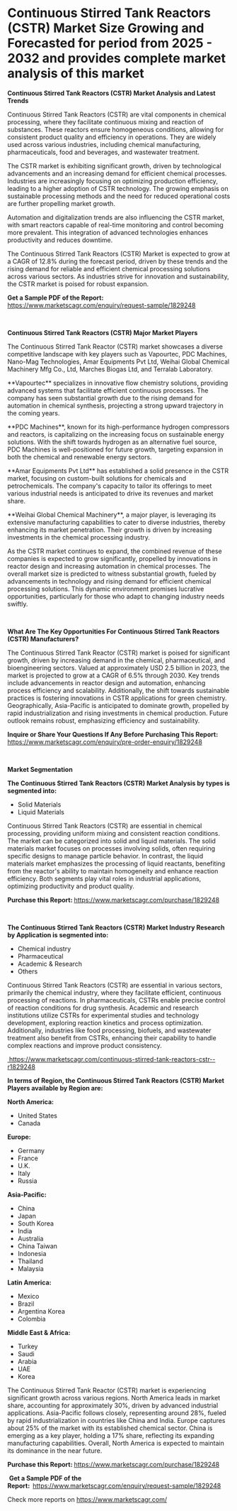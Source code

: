 <p><h1>Continuous Stirred Tank Reactors (CSTR) Market Size Growing and Forecasted for period from 2025 - 2032 and provides complete market analysis of this market</h1></p><p><strong>Continuous Stirred Tank Reactors (CSTR) Market Analysis and Latest Trends</strong></p>
<p><p>Continuous Stirred Tank Reactors (CSTR) are vital components in chemical processing, where they facilitate continuous mixing and reaction of substances. These reactors ensure homogeneous conditions, allowing for consistent product quality and efficiency in operations. They are widely used across various industries, including chemical manufacturing, pharmaceuticals, food and beverages, and wastewater treatment.</p><p>The CSTR market is exhibiting significant growth, driven by technological advancements and an increasing demand for efficient chemical processes. Industries are increasingly focusing on optimizing production efficiency, leading to a higher adoption of CSTR technology. The growing emphasis on sustainable processing methods and the need for reduced operational costs are further propelling market growth. </p><p>Automation and digitalization trends are also influencing the CSTR market, with smart reactors capable of real-time monitoring and control becoming more prevalent. This integration of advanced technologies enhances productivity and reduces downtime.</p><p>The Continuous Stirred Tank Reactors (CSTR) Market is expected to grow at a CAGR of 12.8% during the forecast period, driven by these trends and the rising demand for reliable and efficient chemical processing solutions across various sectors. As industries strive for innovation and sustainability, the CSTR market is poised for robust expansion.</p></p>
<p><strong>Get a Sample PDF of the Report:&nbsp;</strong> <a href="https://www.marketscagr.com/enquiry/request-sample/1829248?utm_campaign=2652&utm_medium=2&utm_source=Github&utm_content=ia&utm_term=28022025&utm_id=continuous-stirred-tank-reactors-cstr">https://www.marketscagr.com/enquiry/request-sample/1829248</a></p>
<p>&nbsp;</p>
<p><strong>Continuous Stirred Tank Reactors (CSTR) Major Market Players</strong></p>
<p><p>The Continuous Stirred Tank Reactor (CSTR) market showcases a diverse competitive landscape with key players such as Vapourtec, PDC Machines, Nano-Mag Technologies, Amar Equipments Pvt Ltd, Weihai Global Chemical Machinery Mfg Co., Ltd, Marches Biogas Ltd, and Terralab Laboratory.</p><p>**Vapourtec** specializes in innovative flow chemistry solutions, providing advanced systems that facilitate efficient continuous processes. The company has seen substantial growth due to the rising demand for automation in chemical synthesis, projecting a strong upward trajectory in the coming years.</p><p>**PDC Machines**, known for its high-performance hydrogen compressors and reactors, is capitalizing on the increasing focus on sustainable energy solutions. With the shift towards hydrogen as an alternative fuel source, PDC Machines is well-positioned for future growth, targeting expansion in both the chemical and renewable energy sectors.</p><p>**Amar Equipments Pvt Ltd** has established a solid presence in the CSTR market, focusing on custom-built solutions for chemicals and petrochemicals. The company's capacity to tailor its offerings to meet various industrial needs is anticipated to drive its revenues and market share.</p><p>**Weihai Global Chemical Machinery**, a major player, is leveraging its extensive manufacturing capabilities to cater to diverse industries, thereby enhancing its market penetration. Their growth is driven by increasing investments in the chemical processing industry.</p><p>As the CSTR market continues to expand, the combined revenue of these companies is expected to grow significantly, propelled by innovations in reactor design and increasing automation in chemical processes. The overall market size is predicted to witness substantial growth, fueled by advancements in technology and rising demand for efficient chemical processing solutions. This dynamic environment promises lucrative opportunities, particularly for those who adapt to changing industry needs swiftly.</p></p>
<p>&nbsp;</p>
<p><strong>What Are The Key Opportunities For Continuous Stirred Tank Reactors (CSTR) Manufacturers?</strong></p>
<p><p>The Continuous Stirred Tank Reactor (CSTR) market is poised for significant growth, driven by increasing demand in the chemical, pharmaceutical, and bioengineering sectors. Valued at approximately USD 2.5 billion in 2023, the market is projected to grow at a CAGR of 6.5% through 2030. Key trends include advancements in reactor design and automation, enhancing process efficiency and scalability. Additionally, the shift towards sustainable practices is fostering innovations in CSTR applications for green chemistry. Geographically, Asia-Pacific is anticipated to dominate growth, propelled by rapid industrialization and rising investments in chemical production. Future outlook remains robust, emphasizing efficiency and sustainability.</p></p>
<p><strong>Inquire or Share Your Questions If Any Before Purchasing This Report:</strong> <a href="https://www.marketscagr.com/enquiry/pre-order-enquiry/1829248?utm_campaign=2652&utm_medium=2&utm_source=Github&utm_content=ia&utm_term=28022025&utm_id=continuous-stirred-tank-reactors-cstr">https://www.marketscagr.com/enquiry/pre-order-enquiry/1829248</a></p>
<p>&nbsp;</p>
<p><strong>Market Segmentation</strong></p>
<p><strong>The Continuous Stirred Tank Reactors (CSTR) Market Analysis by types is segmented into:</strong></p>
<p><ul><li>Solid Materials</li><li>Liquid Materials</li></ul></p>
<p><p>Continuous Stirred Tank Reactors (CSTR) are essential in chemical processing, providing uniform mixing and consistent reaction conditions. The market can be categorized into solid and liquid materials. The solid materials market focuses on processes involving solids, often requiring specific designs to manage particle behavior. In contrast, the liquid materials market emphasizes the processing of liquid reactants, benefiting from the reactor's ability to maintain homogeneity and enhance reaction efficiency. Both segments play vital roles in industrial applications, optimizing productivity and product quality.</p></p>
<p><strong>Purchase this Report:&nbsp;</strong><a href="https://www.marketscagr.com/purchase/1829248?utm_campaign=2652&utm_medium=2&utm_source=Github&utm_content=ia&utm_term=28022025&utm_id=continuous-stirred-tank-reactors-cstr">https://www.marketscagr.com/purchase/1829248</a></p>
<p>&nbsp;</p>
<p><strong>The Continuous Stirred Tank Reactors (CSTR) Market Industry Research by Application is segmented into:</strong></p>
<p><ul><li>Chemical industry</li><li>Pharmaceutical</li><li>Academic & Research</li><li>Others</li></ul></p>
<p><p>Continuous Stirred Tank Reactors (CSTR) are essential in various sectors, primarily the chemical industry, where they facilitate efficient, continuous processing of reactions. In pharmaceuticals, CSTRs enable precise control of reaction conditions for drug synthesis. Academic and research institutions utilize CSTRs for experimental studies and technology development, exploring reaction kinetics and process optimization. Additionally, industries like food processing, biofuels, and wastewater treatment also benefit from CSTRs, enhancing their capability to handle complex reactions and improve product consistency.</p></p>
<p><a href="https://www.marketscagr.com/continuous-stirred-tank-reactors-cstr--r1829248?utm_campaign=2652&utm_medium=2&utm_source=Github&utm_content=ia&utm_term=28022025&utm_id=continuous-stirred-tank-reactors-cstr">&nbsp;https://www.marketscagr.com/continuous-stirred-tank-reactors-cstr--r1829248</a></p>
<p><strong>In terms of Region, the Continuous Stirred Tank Reactors (CSTR) Market Players available by Region are:</strong></p>
<p>
    <p> <strong> North America: </strong>
        <ul>
            <li>United States</li>
            <li>Canada</li>
        </ul>
        </p> 
    <p> <strong> Europe: </strong>
        <ul>
            <li>Germany</li>
            <li>France</li>
            <li>U.K.</li>
            <li>Italy</li>
            <li>Russia</li>
        </ul>
        </p> 
    <p> <strong> Asia-Pacific: </strong>
        <ul>
            <li>China</li>
            <li>Japan</li>
            <li>South Korea</li>
            <li>India</li>
            <li>Australia</li>
            <li>China Taiwan</li>
            <li>Indonesia</li>
            <li>Thailand</li>
            <li>Malaysia</li>
        </ul>
        </p> 
    <p> <strong> Latin America: </strong>
        <ul>
            <li>Mexico</li>
            <li>Brazil</li>
            <li>Argentina Korea</li>
            <li>Colombia</li>
        </ul>
        </p> 
    <p> <strong> Middle East & Africa: </strong>
        <ul>
            <li>Turkey</li>
            <li>Saudi</li>
            <li>Arabia</li>
            <li>UAE</li>
            <li>Korea</li>
        </ul>
    </p>
    </p>
<p><p>The Continuous Stirred Tank Reactor (CSTR) market is experiencing significant growth across various regions. North America leads in market share, accounting for approximately 30%, driven by advanced industrial applications. Asia-Pacific follows closely, representing around 28%, fueled by rapid industrialization in countries like China and India. Europe captures about 25% of the market with its established chemical sector. China is emerging as a key player, holding a 17% share, reflecting its expanding manufacturing capabilities. Overall, North America is expected to maintain its dominance in the near future.</p></p>
<p><strong>Purchase this Report: </strong><a href="https://www.marketscagr.com/purchase/1829248?utm_campaign=2652&utm_medium=2&utm_source=Github&utm_content=ia&utm_term=28022025&utm_id=continuous-stirred-tank-reactors-cstr">https://www.marketscagr.com/purchase/1829248</a></p>
<p>&nbsp;<strong>Get a Sample PDF of the Report:&nbsp;&nbsp;</strong><a href="https://www.marketscagr.com/enquiry/request-sample/1829248?utm_campaign=2652&utm_medium=2&utm_source=Github&utm_content=ia&utm_term=28022025&utm_id=continuous-stirred-tank-reactors-cstr">https://www.marketscagr.com/enquiry/request-sample/1829248</a></p>
<p><strong></strong></p>
<p>Check more reports on <a href="https://www.marketscagr.com/?utm_campaign=2652&utm_medium=2&utm_source=Github&utm_content=ia&utm_term=28022025&utm_id=continuous-stirred-tank-reactors-cstr">https://www.marketscagr.com/</a></p>